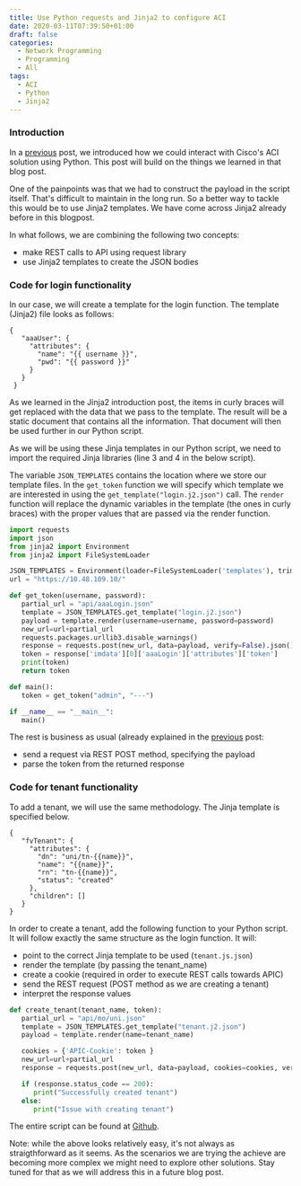 ```yaml
---
title: Use Python requests and Jinja2 to configure ACI
date: 2020-03-11T07:39:50+01:00
draft: false
categories:
  - Network Programming
  - Programming
  - All
tags:
  - ACI
  - Python
  - Jinja2
---
```


### Introduction
In a [previous](http://localhost:1313/development/2020-03-19/) post, we introduced how we could interact with Cisco's ACI solution using Python. This post will build on the things we learned in that blog post. 

One of the painpoints was that we had to construct the payload in the script itself. That's difficult to maintain in the long run. So a better way to tackle this would be to use Jinja2 templates. We have come across Jinja2 already before in this blogpost.

In what follows, we are combining the following two concepts:
- make REST calls to API using request library
- use Jinja2 templates to create the JSON bodies


### Code for login functionality
In our case, we will create a template for the login function. The template (Jinja2) file looks as follows:

```jinja
{
   "aaaUser": {
     "attributes": {
       "name": "{{ username }}",
       "pwd": "{{ password }}"
     }
   }
 }
```
As we learned in the Jinja2 introduction post, the items in curly braces will get replaced with the data that we pass to the template. The result will be a static document that contains all the information. That document will then be used further in our Python script.

As we will be using these Jinja templates in our Python script, we need to import the required Jinja libraries (line 3 and 4 in the below script).

The variable `JSON_TEMPLATES` contains the location where we store our template files. In the `get_token` function we will specify which template we are interested in using the `get_template("login.j2.json")` call. The `render` function will replace the dynamic variables in the template (the ones in curly braces) with the proper values that are passed via the render function.

```python
import requests
import json
from jinja2 import Environment
from jinja2 import FileSystemLoader

JSON_TEMPLATES = Environment(loader=FileSystemLoader('templates'), trim_blocks=True)
url = "https://10.48.109.10/"

def get_token(username, password):
   partial_url = "api/aaaLogin.json"
   template = JSON_TEMPLATES.get_template("login.j2.json")
   payload = template.render(username=username, password=password)
   new_url=url+partial_url
   requests.packages.urllib3.disable_warnings()
   response = requests.post(new_url, data=payload, verify=False).json()
   token = response['imdata'][0]['aaaLogin']['attributes']['token']
   print(token)
   return token

def main():
   token = get_token("admin", "---")

if __name__ == "__main__":
   main()
```
The rest is business as usual (already explained in the [previous](http://localhost:1313/development/2020-03-19/) post:
- send a request via REST POST method, specifying the payload
- parse the token from the returned response

### Code for tenant functionality
To add a tenant, we will use the same methodology. The Jinja template is specified below. 

```jinja
{
   "fvTenant": {
     "attributes": {
       "dn": "uni/tn-{{name}}",
       "name": "{{name}}",
       "rn": "tn-{{name}}",
       "status": "created"
     },
     "children": []
   }
}
```
In order to create a tenant, add the following function to your Python script. It will follow exactly the same structure as the login function. It will:

- point to the correct Jinja template to be used (`tenant.js.json`)
- render the template (by passing the tenant_name)
- create a cookie (required in order to execute REST calls towards APIC)
- send the REST request (POST method as we are creating a tenant)
- interpret the response values

```python
def create_tenant(tenant_name, token):
   partial_url = "api/mo/uni.json"
   template = JSON_TEMPLATES.get_template("tenant.j2.json")
   payload = template.render(name=tenant_name)

   cookies = {'APIC-Cookie': token }
   new_url=url+partial_url
   response = requests.post(new_url, data=payload, cookies=cookies, verify=False)

   if (response.status_code == 200):
      print("Successfully created tenant")
   else:
      print("Issue with creating tenant")
```
The entire script can be found at [Github](https://github.com/wiwa1978/blog-hugo-netlify-code/tree/master/ACI_Python_Requests_Jinja).

Note: while the above looks relatively easy, it's not always as straigthforward as it seems. As the scenarios we are trying the achieve are becoming more complex we might need to explore other solutions. Stay tuned for that as we will address this in a future blog post.